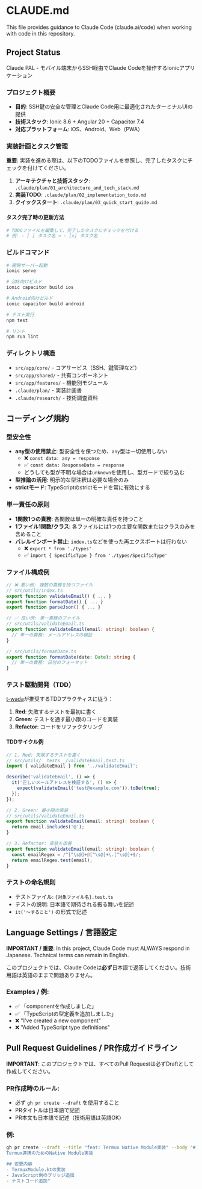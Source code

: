 # CLAUDE.md

This file provides guidance to Claude Code (claude.ai/code) when working with code in this repository.

## Project Status

Claude PAL - モバイル端末からSSH経由でClaude Codeを操作するIonicアプリケーション

### プロジェクト概要
- **目的**: SSH鍵の安全な管理とClaude Code用に最適化されたターミナルUIの提供
- **技術スタック**: Ionic 8.6 + Angular 20 + Capacitor 7.4
- **対応プラットフォーム**: iOS、Android、Web（PWA）

### 実装計画とタスク管理

**重要**: 実装を進める際は、以下のTODOファイルを参照し、完了したタスクにチェックを付けてください。

1. **アーキテクチャと技術スタック**: `.claude/plan/01_architecture_and_tech_stack.md`
2. **実装TODO**: `.claude/plan/02_implementation_todo.md`
3. **クイックスタート**: `.claude/plan/03_quick_start_guide.md`

#### タスク完了時の更新方法
```bash
# TODOファイルを編集して、完了したタスクにチェックを付ける
# 例: - [ ] タスク名 → - [x] タスク名
```

### ビルドコマンド
```bash
# 開発サーバー起動
ionic serve

# iOS向けビルド
ionic capacitor build ios

# Android向けビルド
ionic capacitor build android

# テスト実行
npm test

# リント
npm run lint
```

### ディレクトリ構造
- `src/app/core/` - コアサービス（SSH、鍵管理など）
- `src/app/shared/` - 共有コンポーネント
- `src/app/features/` - 機能別モジュール
- `.claude/plan/` - 実装計画書
- `.claude/research/` - 技術調査資料

## コーディング規約

### 型安全性
- **any型の使用禁止**: 型安全性を保つため、`any`型は一切使用しない
  - ❌ `const data: any = response`
  - ✅ `const data: ResponseData = response`
  - どうしても型が不明な場合は`unknown`を使用し、型ガードで絞り込む
- **型推論の活用**: 明示的な型注釈は必要な場合のみ
- **strictモード**: TypeScriptのstrictモードを常に有効にする

### 単一責任の原則
- **1関数1つの責務**: 各関数は単一の明確な責任を持つこと
- **1ファイル1関数/クラス**: 各ファイルには1つの主要な関数またはクラスのみを含めること
- **バレルインポート禁止**: `index.ts`などを使った再エクスポートは行わない
  - ❌ `export * from './types'` 
  - ✅ `import { SpecificType } from './types/SpecificType'`

### ファイル構成例
```typescript
// ❌ 悪い例: 複数の責務を持つファイル
// src/utils/index.ts
export function validateEmail() { ... }
export function formatDate() { ... }
export function parseJson() { ... }

// ✅ 良い例: 単一責務のファイル
// src/utils/validateEmail.ts
export function validateEmail(email: string): boolean {
  // 単一の責務: メールアドレスの検証
}

// src/utils/formatDate.ts  
export function formatDate(date: Date): string {
  // 単一の責務: 日付のフォーマット
}
```

### テスト駆動開発（TDD）
[t-wada](https://github.com/twada)が推奨するTDDプラクティスに従う：

1. **Red**: 失敗するテストを最初に書く
2. **Green**: テストを通す最小限のコードを実装
3. **Refactor**: コードをリファクタリング

#### TDDサイクル例
```typescript
// 1. Red: 失敗するテストを書く
// src/utils/__tests__/validateEmail.test.ts
import { validateEmail } from '../validateEmail';

describe('validateEmail', () => {
  it('正しいメールアドレスを検証する', () => {
    expect(validateEmail('test@example.com')).toBe(true);
  });
});

// 2. Green: 最小限の実装
// src/utils/validateEmail.ts
export function validateEmail(email: string): boolean {
  return email.includes('@');
}

// 3. Refactor: 実装を改善
export function validateEmail(email: string): boolean {
  const emailRegex = /^[^\s@]+@[^\s@]+\.[^\s@]+$/;
  return emailRegex.test(email);
}
```

### テストの命名規則
- テストファイル: `{対象ファイル名}.test.ts`
- テストの説明: 日本語で期待される振る舞いを記述
- `it('〜すること')` の形式で記述

## Language Settings / 言語設定

**IMPORTANT / 重要**: In this project, Claude Code must ALWAYS respond in Japanese. Technical terms can remain in English.

このプロジェクトでは、Claude Codeは**必ず**日本語で返答してください。技術用語は英語のままで問題ありません。

### Examples / 例:

- ✅ 「componentを作成しました」
- ✅ 「TypeScriptの型定義を追加しました」
- ❌ "I've created a new component"
- ❌ "Added TypeScript type definitions"

## Pull Request Guidelines / PR作成ガイドライン

**IMPORTANT**: このプロジェクトでは、すべてのPull Requestは必ずDraftとして作成してください。

### PR作成時のルール:
- 必ず `gh pr create --draft` を使用すること
- PRタイトルは日本語で記述
- PR本文も日本語で記述（技術用語は英語OK）

### 例:
```bash
gh pr create --draft --title "feat: Termux Native Module実装" --body "## 概要
Termux連携のためのNative Module実装

## 変更内容
- TermuxModule.ktの実装
- JavaScript側のブリッジ追加
- テストコード追加"
```
